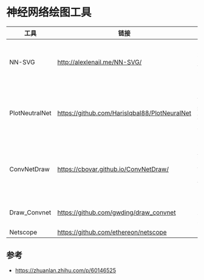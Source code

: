 # 神经网络绘图工具

|工具|链接|特点|
|---|---|---|
|NN-SVG|http://alexlenail.me/NN-SVG/|多种类型，SVG 高清|
|PlotNeutralNet|https://github.com/HarisIqbal88/PlotNeuralNet|LaTex 语言编辑，入门略高|
|ConvNetDraw|https://cbovar.github.io/ConvNetDraw/|简单好用，图不够清晰|
|Draw_Convnet|https://github.com/gwding/draw_convnet|简单，不炫|
|Netscope|https://github.com/ethereon/netscope|

## 参考

- https://zhuanlan.zhihu.com/p/60146525
